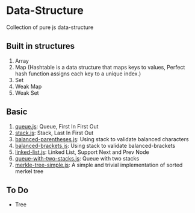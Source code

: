 # Data-Structure
Collection of pure js data-structure

## Built in structures
1. Array
1. Map (Hashtable is a data structure that maps keys to values, Perfect hash function assigns each key to a unique index.)
1. Set
1. Weak Map
1. Weak Set



## Basic

1. [queue.js](queue.js): Queue, First In First Out
1. [stack.js](stack.js): Stack, Last In First Out
1. [balanced-parentheses.js](balanced-parentheses.js): Using stack to validate balanced characters
1. [balanced-brackets.js](balanced-brackets.js): Using stack to validate balanced-brackets
1. [linked-list.js](linked-list.js): Linked List, Support Next and Prev Node
1. [queue-with-two-stacks.js](queue-with-two-stack.js): Queue with two stacks
1. [merkle-tree-simple.js](merkle-tree-simple.js): A simple and trivial implementation of sorted merkel tree


## To Do

- Tree
